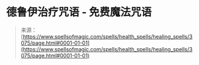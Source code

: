 <!--yml

category: 未分类

date: 2024-06-12 18:36:50

-->

# 德鲁伊治疗咒语 - 免费魔法咒语

> 来源：[https://www.spellsofmagic.com/spells/health_spells/healing_spells/3075/page.html#0001-01-01](https://www.spellsofmagic.com/spells/health_spells/healing_spells/3075/page.html#0001-01-01)
